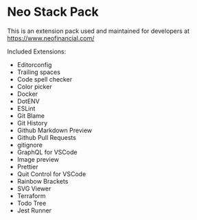 # Neo Stack Pack

This is an extension pack used and maintained for developers at https://www.neofinancial.com/

Included Extensions:

- Editorconfig
- Trailing spaces
- Code spell checker
- Color picker
- Docker
- DotENV
- ESLint
- Git Blame
- Git History
- Github Markdown Preview
- Github Pull Requests
- gitignore
- GraphQL for VSCode
- Image preview
- Prettier
- Quit Control for VSCode
- Rainbow Brackets
- SVG Viewer
- Terraform
- Todo Tree
- Jest Runner
